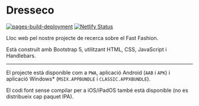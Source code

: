 # Dresseco

[![pages-build-deployment](https://github.com/dresseco/dresseco.github.io/actions/workflows/pages/pages-build-deployment/badge.svg)](https://github.com/dresseco/dresseco.github.io/actions/workflows/pages/pages-build-deployment)
[![Netlify Status](https://api.netlify.com/api/v1/badges/bea874eb-18df-4698-8121-caf24aa61440/deploy-status)](https://app.netlify.com/sites/dresseco/deploys)

Lloc web pel nostre projecte de recerca sobre el Fast Fashion.

Està construït amb Bootstrap 5, utilitzant HTML, CSS, JavaScript i Handlebars.

---
El projecte està disponible com a `PWA`, aplicació Android (`AAB` i `APK`) i aplicació Windows* (`MSIX.APPBUNDLE` i `CLASSIC.APPXBUNDLE`).

El codi font sense compilar per a iOS/iPadOS també està disponible (no es distribueix cap paquet IPA).
